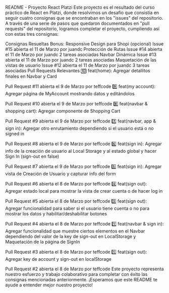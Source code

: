 README - Proyecto React Platzi
Este proyecto es el resultado del curso práctico de React en Platzi, donde resolvimos un desafío que consistía en seguir cuatro consignas que se encontraban en los "issues" del repositorio. A través de una serie de pasos que quedaron documentados en "pull requests" del repositorio, logramos completar el proyecto, cumpliendo así con estas tres consignas:

Consignas Resueltas
Bonus: Responsive Design para Shopi (opcional)
Issue #15 abierta el 11 de Marzo por juandc
Protección de Rutas
Issue #14 abierta el 11 de Marzo por juandc
2 tareas asociadas
Navbar Dinámica
Issue #13 abierta el 11 de Marzo por juandc
2 tareas asociadas
Maquetación de las vistas de usuario
Issue #12 abierta el 11 de Marzo por juandc
3 tareas asociadas
Pull Requests Relevantes
🔟 feat(home): Agregar detallitos finales en Navbar y Card

Pull Request #11 abierta el 9 de Marzo por teffcode
9️⃣ feat(my account): Agregar página de MyAccount mostrando datos y editándolos


Pull Request #10 abierta el 9 de Marzo por teffcode
8️⃣ feat(navbar & shopping cart): Agregar componente de Shopping Cart

Pull Request #9 abierta el 9 de Marzo por teffcode
7️⃣ feat(navbar, app & sign in): Agregar otro enrutamiento dependiendo si el usuario está o no signed in

Pull Request #8 abierta el 9 de Marzo por teffcode
6️⃣ feat(sign in): Agregar info de la creación de usuario al Local Storage y al estado global y hacer Sign In (sign-out en false)

Pull Request #7 abierta el 9 de Marzo por teffcode
5️⃣ feat(sign in): Agregar vista de Creación de Usuario y capturar info del form

Pull Request #6 abierta el 8 de Marzo por teffcode
4️⃣ feat(sign out): Agregar estado local para mostrar la vista de crear cuenta o de hacer log in

Pull Request #5 abierta el 8 de Marzo por teffcode
3️⃣ feat(sign out): Agregar funcionalidad para saber si el usuario tiene cuenta o no para mostrar los datos y habilitar/deshabilitar botones

Pull Request #4 abierta el 8 de Marzo por teffcode
1️⃣ feat(navbar & sign in): Agregar funcionalidad que muestre ciertos elementos en el Navbar dependiendo del valor de la key de sign-out en LocalStorage y Maquetación de la página de SignIn

Pull Request #3 abierta el 8 de Marzo por teffcode
1️⃣ feat(sign out): Agregar key de account y sign-out en localStorage

Pull Request #2 abierta el 8 de Marzo por teffcode
Este proyecto representa nuestro esfuerzo y trabajo colaborativo para completar con éxito las consignas mencionadas anteriormente. ¡Esperamos que este README te ayude a entender mejor nuestro proyecto!

